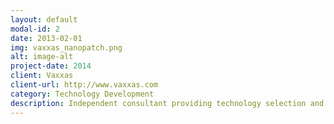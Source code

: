 ```yaml
---
layout: default
modal-id: 2
date: 2013-02-01
img: vaxxas_nanopatch.png
alt: image-alt
project-date: 2014
client: Vaxxas
client-url: http://www.vaxxas.com
category: Technology Development
description: Independent consultant providing technology selection and process development assistance. Vaxxas' Nanopatch technology is a next generation vaccine delivery platform, providing a needle-free alternative to traditional vaccinations. <br> <br> Image credit ANFF Queensland Node
---
```

